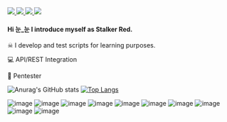 <a href="https://www.linkedin.com/in/henrique-grecco" alt="Linkedin" target="_blank">
  <img src="https://img.shields.io/badge/LinkedIn-0077B5?style=for-the-badge&logo=linkedin&logoColor=white=https://www.linkedin.com/in/henrique-grecco">
</a>

<a href="https://ranero189.itch.io" alt="Itch.io" target="_blank">
  <img src="https://img.shields.io/badge/Itch.io-FA5C5C?style=for-the-badge&logo=itch.io&logoColor=white=https://ranero189.itch.io">
</a>

<a href="mailto:henrique.c.grecco@outlook.com" alt="Microsoft_Outlook" target="_blank">
  <img src="https://img.shields.io/badge/Microsoft_Outlook-0078D4?style=for-the-badge&logo=microsoft-outlook&logoColor=white=mailto:henrique.c.grecco@outlook.com">
</a>

<a href="https://twitter.com/HenriqueGrecco6" alt="Twitter" target="_blank">
  <img src="https://img.shields.io/badge/Twitter-1DA1F2?style=for-the-badge&logo=twitter&logoColor=white=https://twitter.com/HenriqueGrecco6">
</a>


#### Hi 눈_눈 I introduce myself as Stalker Red.

☠ I develop and test scripts for learning purposes.

💻 API/REST Integration

👾 Pentester

![Anurag's GitHub stats](https://github-readme-stats.vercel.app/api?username=Ranero189&show_icons=true&theme=dracula) [![Top Langs](https://github-readme-stats.vercel.app/api/top-langs/?username=Ranero189&layout=compact&theme=dracula)](https://github.com/Ranero189/github-readme-stats)



![image](https://img.shields.io/badge/C%23-239120?style=for-the-badge&logo=c-sharp&logoColor=white) ![image](https://img.shields.io/badge/C%2B%2B-00599C?style=for-the-badge&logo=c%2B%2B&logoColor=white) ![image](https://img.shields.io/badge/Python-14354C?style=for-the-badge&logo=python&logoColor=white) ![image](https://img.shields.io/badge/Microsoft_Office-D83B01?style=for-the-badge&logo=microsoft-office&logoColor=white) ![image](https://img.shields.io/badge/HTML5-E34F26?style=for-the-badge&logo=html5&logoColor=white) ![image](https://img.shields.io/badge/CSS3-1572B6?style=for-the-badge&logo=css3&logoColor=white) ![image](https://img.shields.io/badge/JavaScript-F7DF1E?style=for-the-badge&logo=javascript&logoColor=black) 
![image](https://img.shields.io/badge/Java-ED8B00?style=for-the-badge&logo=java&logoColor=white) ![image](https://img.shields.io/badge/MySQL-00000F?style=for-the-badge&logo=mysql&logoColor=white) ![image](https://img.shields.io/badge/Unity-100000?style=for-the-badge&logo=unity&logoColor=white)

#


